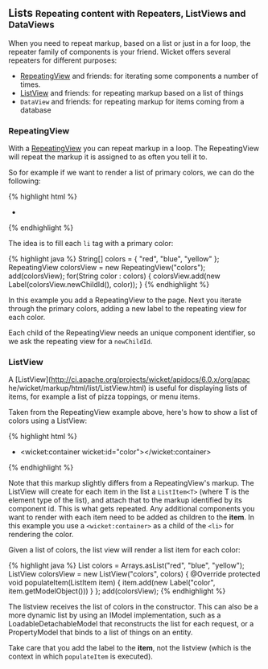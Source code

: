 <div class="page-header">
	<h2>Lists <small>Repeating content with Repeaters, ListViews and DataViews</small></h2>
</div>

When you need to repeat markup, based on a list or just in a for
loop, the repeater family of components is your friend. Wicket offers
several repeaters for different purposes:

- [RepeatingView](#RepeatingView) and friends: for iterating some components a number
  of times. 
- [ListView](#ListView) and friends: for repeating markup based on a list of things
- `DataView` and friends: for repeating markup for items coming from a database

<a id="RepeatingView" name="RepeatingView"></a>
### RepeatingView

With a
[RepeatingView](http://ci.apache.org/projects/wicket/apidocs/6.0.x/org/apache/wicket/markup/repeater/RepeatingView.html) you can repeat
markup in a loop. The RepeatingView will repeat the markup it is
assigned to as often you tell it to.

So for example if we want to render a list of primary colors, we can
do the following:

{% highlight html %}
    <ul>
	    <li wicket:id="colors"></li>
    </ul>
{% endhighlight %}

The idea is to fill each `li` tag with a primary color:

{% highlight java %}
    String[] colors = { "red", "blue", "yellow" };
	RepeatingView colorsView = new RepeatingView("colors");
	add(colorsView);
	for(String color : colors) {
		colorsView.add(new Label(colorsView.newChildId(), color));
	}
{% endhighlight %}

In this example you add a RepeatingView to the page. Next you iterate
through the primary colors, adding a new label to the repeating view
for each color.

Each child of the RepeatingView needs an unique component identifier,
so we ask the repeating view for a `newChildId`.

<a id="ListView" name="ListView"></a>
### ListView

A
[ListView](http://ci.apache.org/projects/wicket/apidocs/6.0.x/org/apac
he/wicket/markup/html/list/ListView.html) is useful for displaying
lists of items, for example a list of pizza toppings, or menu items.

Taken from the RepeatingView example above, here's how to show a list
of colors using a ListView:

{% highlight html %}
    <ul>
	    <li wicket:id="colors">
			<wicket:container wicket:id="color"></wicket:container>
		</li>
    </ul>
{% endhighlight %}

Note that this markup slightly differs from a RepeatingView's markup.
The ListView will create for each item in the list a `ListItem<T>`
(where T is the element type of the list), and attach that to the
markup identified by its component id. This is what gets repeated.
Any additional components you want to render with each item need to
be added as children to the **item**. In this example you use a
`<wicket:container>` as a child of the `<li>` for rendering the color.

Given a list of colors, the list view will render a list item for
each color:

{% highlight java %}
    List<String> colors = Arrays.asList("red", "blue", "yellow");
	ListView<String> colorsView = new ListView<String>("colors", colors) {
		@Override
		protected void populateItem(ListItem<String> item) {
			item.add(new Label("color", item.getModelObject()))
		}
	};
	add(colorsView);
{% endhighlight %}

The listview receives the list of colors in the constructor. This can
also be a more dynamic list by using an IModel implementation, such
as a LoadableDetachableModel that reconstructs the list for each
request, or a PropertyModel that binds to a list of things on an
entity.

Take care that you add the label to the **item**, not the listview
(which is the context in which `populateItem` is executed).
